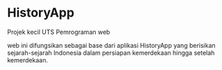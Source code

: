 # HistoryApp
Projek kecil UTS Pemrograman web

web ini difungsikan sebagai base dari aplikasi HistoryApp yang berisikan sejarah-sejarah Indonesia dalam persiapan kemerdekaan hingga setelah kemerdekaan.
